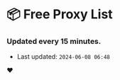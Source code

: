 # :package: Free Proxy List
### Updated every 15 minutes.

- Last updated: `2024-06-08 06:48`

:heart:
